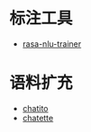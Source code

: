 # 标注工具

* [rasa-nlu-trainer](https://rasahq.github.io/rasa-nlu-trainer/)

# 语料扩充

* [chatito](https://rodrigopivi.github.io/Chatito/)
* [chatette](https://github.com/SimGus/Chatette)
